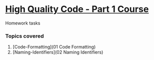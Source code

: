 # [High Quality Code - Part 1 Course](https://github.com/TelerikAcademy/High-Quality-Code-Part-1)
Homework tasks

### Topics covered

1. [Code-Formatting](01 Code Formatting)
1. [Naming-Identifiers](02 Naming Identifiers)
